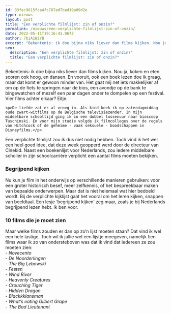 ```yaml
---
id: 83fec9815fca4fc787ad7bad19a09d2e
type: nieuws
layout: post
title: "Een verplichte filmlijst: zin of onzin?"
permalink: /nieuws/een-verplichte-filmlijst-zin-of-onzin/
date: 2022-05-11T19:16:41.067Z
author: 7biA1WiYB
excerpt: "Bekentenis: ik doe bijna niks liever dan films kijken. Nou ja, koken en eten scoren ook hoog, en dansen. En vooruit, ook een boek lezen doe ik graag, maar dat komt er gewoon minder van. Het gaat mij net iets makkelijker af om op de fiets te springen naar de bios, een avondje op de bank te bingewatchen of mezelf een paar dagen onder te dompelen op een festival. Vier films achter elkaar? Eitje.  "
seo:
  description: "Een verplichte filmlijst: zin of onzin?"
  title: "Een verplichte filmlijst: zin of onzin?"
---
```

Bekentenis: ik doe bijna niks liever dan films kijken. Nou ja, koken en eten scoren ook hoog, en dansen. En vooruit, ook een boek lezen doe ik graag, maar dat komt er gewoon minder van. Het gaat mij net iets makkelijker af om op de fiets te springen naar de bios, een avondje op de bank te bingewatchen of mezelf een paar dagen onder te dompelen op een festival. Vier films achter elkaar? Eitje.  

    <p>De liefde zat er al vroeg in. Als kind keek ik op zaterdagmiddag oude zwart-witfilms op de Belgische televisiezender. In mijn middelbare schooltijd ging ik in een dubbel tussenuur naar bioscoop Tuschinski. En voor mijn studie volgde ik filmcolleges over de regels van Hitchcock of de geheime - vaak seksuele - boodschappen in Disneyfilms.</p>
<p>Een verplichte filmlijst zou ík dus niet nodig hebben. Toch vind ik het wel een heel goed idee, dat deze week geopperd werd door de directeur van Cinekid. Naast een boekenlijst voor Nederlands, zou iedere middelbare scholier in zijn schoolcarrière verplicht een aantal films moeten bekijken.</p>
<h3>Begrijpend kijken</h3>
<p>Nu kun je film in het onderwijs op verschillende manieren gebruiken: voor een groter historisch besef, meer zelfkennis, of het bespreekbaar maken van bepaalde onderwerpen. Maar dat is niet helemaal wat hier bedoeld wordt. Bij de verplichte kijklijst gaat het vooral om het leren kijken, snappen van beeldtaal. Een lesje ‘begrijpend kijken’ zeg maar, zoals je bij Nederlands begrijpend lezen hebt. Ik ben voor.</p>
<h3>10 films die je moet zien</h3>
<p>Maar welke films zouden er dan op zo’n lijst moeten staan? Dat vind ik wel een hele lastige. Toch wil ik jullie wel een lijstje meegeven, namelijk tien films waar ik zo van ondersteboven was dat ik vind dat iedereen ze zou moeten zien:<br>- <em>Novecento </em><br>- <em>De Noorderlingen </em><br>- <em>The Big Lebowski </em><br>- <em>Festen </em><br>- <em>Wind River </em><br>- <em>Heavenly Creatures </em><br>- <em>Crouching Tiger </em><br>- <em>Hidden Dragon </em><br>- <em>Blackkklansman </em><br>- <em>What’s eating Gilbert Grape </em><br>- <em>The Bad Lieutenant</em></p>  
